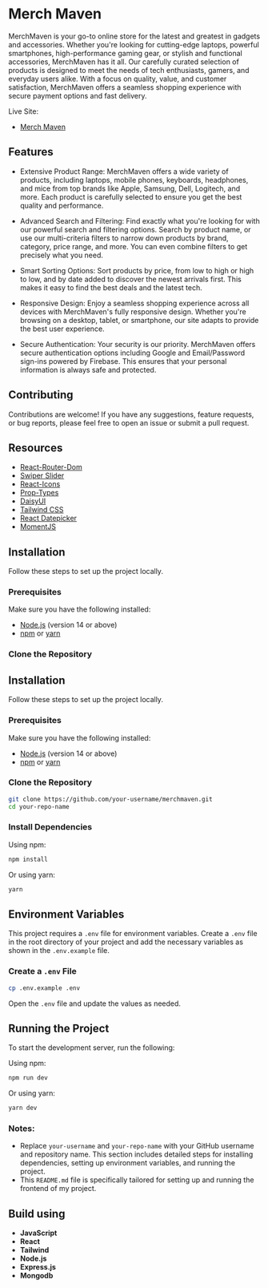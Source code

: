 # Merch Maven

MerchMaven is your go-to online store for the latest and greatest in gadgets and accessories. Whether you're looking for cutting-edge laptops, powerful smartphones, high-performance gaming gear, or stylish and functional accessories, MerchMaven has it all. Our carefully curated selection of products is designed to meet the needs of tech enthusiasts, gamers, and everyday users alike. With a focus on quality, value, and customer satisfaction, MerchMaven offers a seamless shopping experience with secure payment options and fast delivery.

Live Site:
- <a href="https://merch-maven.web.app/" target="_blank" rel="nofollow">Merch Maven</a>

## Features

- Extensive Product Range:
MerchMaven offers a wide variety of products, including laptops, mobile phones, keyboards, headphones, and mice from top brands like Apple, Samsung, Dell, Logitech, and more. Each product is carefully selected to ensure you get the best quality and performance.

- Advanced Search and Filtering:
Find exactly what you're looking for with our powerful search and filtering options. Search by product name, or use our multi-criteria filters to narrow down products by brand, category, price range, and more. You can even combine filters to get precisely what you need.

- Smart Sorting Options:
Sort products by price, from low to high or high to low, and by date added to discover the newest arrivals first. This makes it easy to find the best deals and the latest tech.

- Responsive Design:
Enjoy a seamless shopping experience across all devices with MerchMaven's fully responsive design. Whether you're browsing on a desktop, tablet, or smartphone, our site adapts to provide the best user experience.

- Secure Authentication:
Your security is our priority. MerchMaven offers secure authentication options including Google and Email/Password sign-ins powered by Firebase. This ensures that your personal information is always safe and protected.

## Contributing

Contributions are welcome! If you have any suggestions, feature requests, or bug reports, please feel free to open an issue or submit a pull request.

## Resources 
- <a href="https://reactrouter.com/en/main" rel="nofollow">React-Router-Dom</a>
- <a href="https://swiperjs.com/get-started" rel="nofollow">Swiper Slider</a>
- <a href="https://react-icons.github.io/react-icons/" rel="nofollow">React-Icons</a>
- <a href="https://www.npmjs.com/package/prop-types" rel="nofollow">Prop-Types</a>
- <a href="https://daisyui.com/" rel="nofollow">DaisyUI</a>
- <a href="https://tailwindcss.com/docs/installation" rel="nofollow">Tailwind CSS</a>
- <a href="https://www.npmjs.com/package/react-datepicker" rel="nofollow">React Datepicker</a>
- <a href="https://www.npmjs.com/package/moment" rel="nofollow">MomentJS</a>

## Installation

Follow these steps to set up the project locally.

### Prerequisites

Make sure you have the following installed:

- [Node.js](https://nodejs.org/) (version 14 or above)
- [npm](https://www.npmjs.com/) or [yarn](https://yarnpkg.com/)

### Clone the Repository


## Installation

Follow these steps to set up the project locally.

### Prerequisites

Make sure you have the following installed:

- [Node.js](https://nodejs.org/) (version 14 or above)
- [npm](https://www.npmjs.com/) or [yarn](https://yarnpkg.com/)

### Clone the Repository

```bash
git clone https://github.com/your-username/merchmaven.git
cd your-repo-name
```

### Install Dependencies

Using npm:

```bash
npm install
```

Or using yarn:

```bash
yarn
```

## Environment Variables

This project requires a `.env` file for environment variables. Create a `.env` file in the root directory of your project and add the necessary variables as shown in the `.env.example` file.

### Create a `.env` File

```bash
cp .env.example .env
```

Open the `.env` file and update the values as needed.

## Running the Project

To start the development server, run the following:

Using npm:

```bash
npm run dev
```

Or using yarn:

```bash
yarn dev
```

### Notes:
- Replace `your-username` and `your-repo-name` with your GitHub username and repository name. This section includes detailed steps for installing dependencies, setting up environment variables, and running the project.
- This `README.md` file is specifically tailored for setting up and running the frontend of my project.

## Build using
- **JavaScript** 
- **React**
- **Tailwind**
- **Node.js**
- **Express.js**
- **Mongodb**
